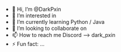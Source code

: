 - 👋 Hi, I’m @DarkPxin
- 👀 I’m interested in 
- 🌱 I’m currently learning Python / Java
- 💞️ I’m looking to collaborate on 
- 📫 How to reach me Discord --> dark_pxin
- ⚡ Fun fact: ...

<!---
DarkPxin/DarkPxin is a ✨ special ✨ repository because its `README.md` (this file) appears on your GitHub profile.
You can click the Preview link to take a look at your changes.
--->
